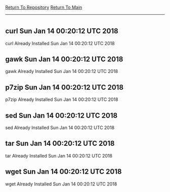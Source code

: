 [Return To Repository](https://github.com/deathbybandaid/piholeparser/)
[Return To Main](https://github.com/deathbybandaid/piholeparser/blob/master/RecentRunLogs/Mainlog.md)
____________________________________
# 
## curl Sun Jan 14 00:20:12 UTC 2018
curl Already Installed Sun Jan 14 00:20:12 UTC 2018
## gawk Sun Jan 14 00:20:12 UTC 2018
gawk Already Installed Sun Jan 14 00:20:12 UTC 2018
## p7zip Sun Jan 14 00:20:12 UTC 2018
p7zip Already Installed Sun Jan 14 00:20:12 UTC 2018
## sed Sun Jan 14 00:20:12 UTC 2018
sed Already Installed Sun Jan 14 00:20:12 UTC 2018
## tar Sun Jan 14 00:20:12 UTC 2018
tar Already Installed Sun Jan 14 00:20:12 UTC 2018
## wget Sun Jan 14 00:20:12 UTC 2018
wget Already Installed Sun Jan 14 00:20:12 UTC 2018

